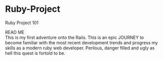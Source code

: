 Ruby-Project
============

Ruby Project 101

READ ME  
  This is my first adventure onto the Rails.
  This is an epic JOURNEY to become familiar with the most recent development trends 
  and progress my skills as a modern ruby web developer.
  Perilous, danger filled and ugly as hell this quest is fortold to be. 
